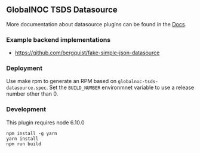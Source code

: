 ## GlobalNOC TSDS Datasource

More documentation about datasource plugins can be found in the [Docs](https://github.com/grafana/grafana/blob/master/docs/sources/plugins/developing/datasources.md).

### Example backend implementations
- https://github.com/bergquist/fake-simple-json-datasource

### Deployment

Use make rpm to generate an RPM based on
`globalnoc-tsds-datasource.spec`. Set the `BUILD_NUMBER` environmnet
variable to use a release number other than 0.

### Development

This plugin requires node 6.10.0

```
npm install -g yarn
yarn install
npm run build
```
